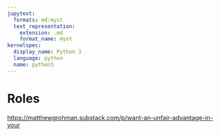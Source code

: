 ```yaml
---
jupytext:
  formats: md:myst
  text_representation:
    extension: .md
    format_name: myst
kernelspec:
  display_name: Python 3
  language: python
  name: python3
---
```


# Roles

https://matthewgrohman.substack.com/p/want-an-unfair-advantage-in-your
